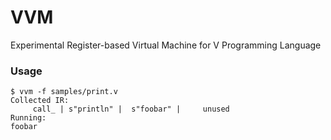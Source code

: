 # VVM

Experimental Register-based Virtual Machine for V Programming Language


### Usage

```
$ vvm -f samples/print.v
Collected IR:
     call_ | s"println" |  s"foobar" |     unused
Running:
foobar
```